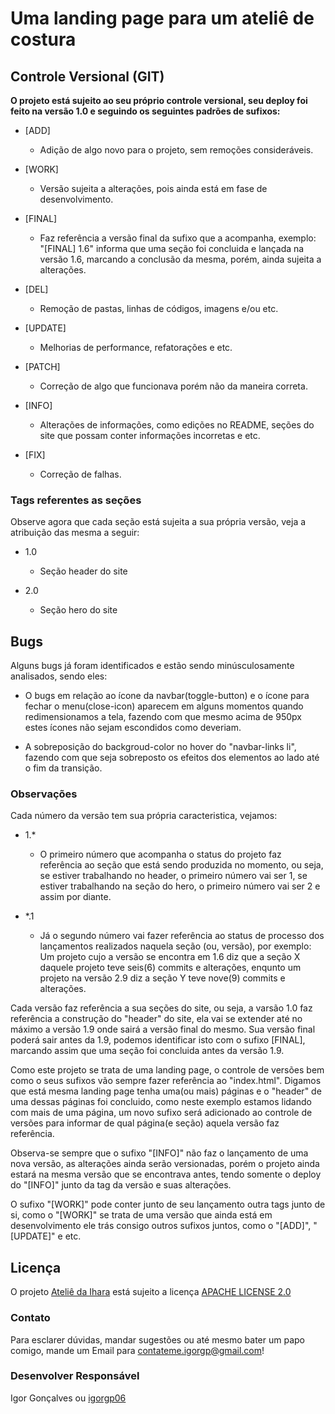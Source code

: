# Uma landing page para um ateliê de costura

## Controle Versional (GIT)

**O projeto está sujeito ao seu próprio controle versional, seu deploy foi feito na versão 1.0 e seguindo os seguintes padrões de sufixos:**  

- [ADD]  
  - Adição de algo novo para o projeto, sem remoções consideráveis.  

- [WORK]  
  - Versão sujeita a alterações, pois ainda está em fase de desenvolvimento.  

- [FINAL]
  - Faz referência a versão final da sufixo que a acompanha, exemplo:   
  "[FINAL] 1.6" informa que uma seção foi concluida e lançada na versão 1.6, marcando a conclusão da mesma, porém, ainda sujeita a alterações.  

- [DEL]  
  - Remoção de pastas, linhas de códigos, imagens e/ou etc.  

- [UPDATE]  
  - Melhorias de performance, refatorações e etc.  

- [PATCH]  
  - Correção de algo que funcionava porém não da maneira correta.  

- [INFO]  
  - Alterações de informações, como edições no README, seções do site que possam conter informações incorretas e etc.  

- [FIX]  
  - Correção de falhas.  

### Tags referentes as seções

Observe agora que cada seção está sujeita a sua própria versão, veja a atribuição das mesma a seguir:

- 1.0  
    - Seção header do site

- 2.0  
    - Seção hero do site

## Bugs

Alguns bugs já foram identificados e estão sendo minúsculosamente analisados, sendo eles:  

- O bugs em relação ao ícone da navbar(toggle-button) e o ícone para fechar o menu(close-icon) aparecem em alguns momentos quando redimensionamos a tela, fazendo com que mesmo acima de 950px estes ícones não sejam escondidos como deveriam.   

- A sobreposição do backgroud-color no hover do "navbar-links li", fazendo com que seja sobreposto os efeitos dos elementos ao lado até o fim da transição.

### Observações

Cada número da versão tem sua própria caracteristica, vejamos:
-  1.*
   -  O primeiro número que acompanha o status do projeto faz referência ao seção que está sendo produzida no momento, ou seja, se estiver trabalhando no header, o primeiro número vai ser 1, se estiver trabalhando na seção do hero, o primeiro número vai ser 2 e assim por diante.  

-  *.1
   -  Já o segundo número vai fazer referência ao status de processo dos lançamentos realizados naquela seção (ou, versão), por exemplo:   
   Um projeto cujo a versão se encontra em 1.6 diz que a seção X daquele projeto teve seis(6) commits e alterações, enqunto um projeto na versão 2.9 diz a seção Y teve nove(9) commits e alterações.

Cada versão faz referência a sua seções do site, ou seja, a varsão 1.0 faz referência a construção do "header" do site, ela vai se extender até no máximo a versão 1.9 onde sairá a versão final do mesmo. Sua versão final poderá sair antes da 1.9, podemos identificar isto com o sufixo [FINAL], marcando assim que uma seção foi concluida antes da versão 1.9.  

Como este projeto se trata de uma landing page, o controle de versões bem como o seus sufixos vão sempre fazer referência ao "index.html". Digamos que está mesma landing page tenha uma(ou mais) páginas e o "header" de uma dessas páginas foi concluido, como neste exemplo estamos lidando com mais de uma página, um novo sufixo será adicionado ao controle de versões para informar de qual página(e seção) aquela versão faz referência.   

Observa-se sempre que o sufixo "[INFO]" não faz o lançamento de uma nova versão, as alterações ainda serão versionadas, porém o projeto ainda estará na mesma versão que se encontrava antes, tendo somente o deploy do "[INFO]" junto da tag da versão e suas alterações.   

O sufixo "[WORK]" pode conter junto de seu lançamento outra tags junto de si, como o "[WORK]" se trata de uma versão que ainda está em desenvolvimento ele trás consigo outros sufixos juntos, como o "[ADD]", "[UPDATE]" e etc.   

## Licença

O projeto [Ateliê da Ihara](https://github.com/igorgp06/atelie-da-ihara) está sujeito a licença [APACHE LICENSE 2.0](https://www.apache.org/licenses/LICENSE-2.0)

### Contato

Para esclarer dúvidas, mandar sugestões ou até mesmo bater um papo comigo, mande um Email para contateme.igorgp@gmail.com!

### Desenvolver Responsável

Igor Gonçalves ou [igorgp06](https://github.com/igorgp06)
